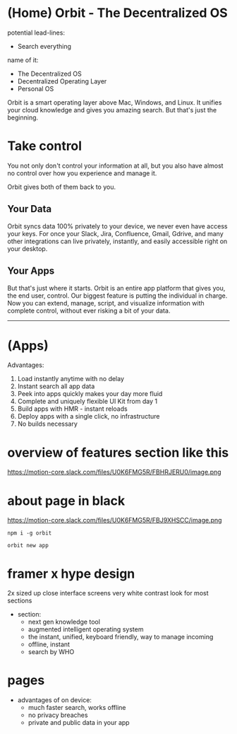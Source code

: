 # (Home) Orbit - The Decentralized OS

potential lead-lines:

- Search everything

name of it:

- The Decentralized OS
- Decentralized Operating Layer
- Personal OS

Orbit is a smart operating layer above Mac, Windows, and Linux. It unifies your cloud knowledge and gives you amazing search. But that's just the beginning.

# Take control

You not only don't control your information at all, but you also have almost no control over how you experience and manage it.

Orbit gives both of them back to you.

## Your Data

Orbit syncs data 100% privately to your device, we never even have access your keys. For once your Slack, Jira, Confluence, Gmail, Gdrive, and many other integrations can live privately, instantly, and easily accessible right on your desktop.

## Your Apps

But that's just where it starts. Orbit is an entire app platform that gives you, the end user, control. Our biggest feature is putting the individual in charge. Now you can extend, manage, script, and visualize information with complete control, without ever risking a bit of your data.

---

# (Apps)

Advantages:

1. Load instantly anytime with no delay
2. Instant search all app data
3. Peek into apps quickly makes your day more fluid
4. Complete and uniquely flexible UI Kit from day 1
5. Build apps with HMR - instant reloads
6. Deploy apps with a single click, no infrastructure
7. No builds necessary

# overview of features section like this

https://motion-core.slack.com/files/U0K6FMG5R/FBHRJERU0/image.png

# about page in black

https://motion-core.slack.com/files/U0K6FMG5R/FBJ9XHSCC/image.png

```
npm i -g orbit

orbit new app
```

# framer x hype design

2x sized up close interface screens
very white contrast look for most sections

- section:
  - next gen knowledge tool
  - augmented intelligent operating system
  - the instant, unified, keyboard friendly, way to manage incoming
  - offline, instant
  - search by WHO

# pages

- advantages of on device:
  - much faster search, works offline
  - no privacy breaches
  - private and public data in your app
